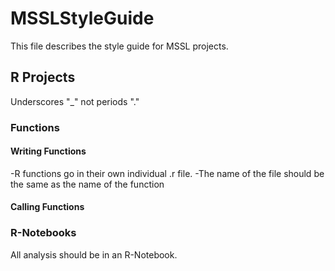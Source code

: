 # MSSLStyleGuide

This file describes the style guide for MSSL projects.

## R Projects

Underscores "_" not periods "."

### Functions

#### Writing Functions
-R functions go in their own individual .r file.
-The name of the file should be the same as the name of the function

#### Calling Functions

### R-Notebooks

All analysis should be in an R-Notebook.

